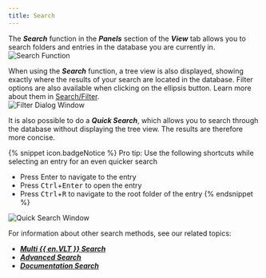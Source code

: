```yaml
---
title: Search
---
```

The ***Search*** function in the ***Panels*** section of the ***View*** tab allows you to search folders and entries in the database you are currently in.  
![Search Function](https://webdevolutions.azureedge.net/docs/en/rdm/windows/RdmWin2005.png) 

When using the ***Search*** function, a tree view is also displayed, showing exactly where the results of your search are located in the database. Filter options are also available when clicking on the ellipsis button. Learn more about them in [Search/Filter](/rdm/windows/user-interface/status-bar/search-filter/).  
![Filter Dialog Window](https://webdevolutions.azureedge.net/docs/en/rdm/windows/RDMWin2004.png) 

It is also possible to do a ***Quick Search***, which allows you to search through the database without displaying the tree view. The results are therefore more concise. 

{% snippet icon.badgeNotice %} 
Pro tip: Use the following shortcuts while selecting an entry for an even quicker search  

* Press Enter to navigate to the entry 
* Press <kbd>Ctrl</kbd>+<kbd>Enter</kbd> to open the entry 
* Press <kbd>Ctrl</kbd>+<kbd>R</kbd> to navigate to the root folder of the entry 
{% endsnippet %}
 
![Quick Search Window](https://webdevolutions.azureedge.net/docs/en/rdm/windows/RDMWin2006.png) 

For information about other search methods, see our related topics:  

* [***Multi {{ en.VLT }} Search***](/rdm/windows/commands/view/panels/search/multi-vault/) 
* [***Advanced Search***](/rdm/windows/commands/view/panels/search/advanced/) 
* [***Documentation Search***](/rdm/windows/commands/view/panels/search/documentation/)
